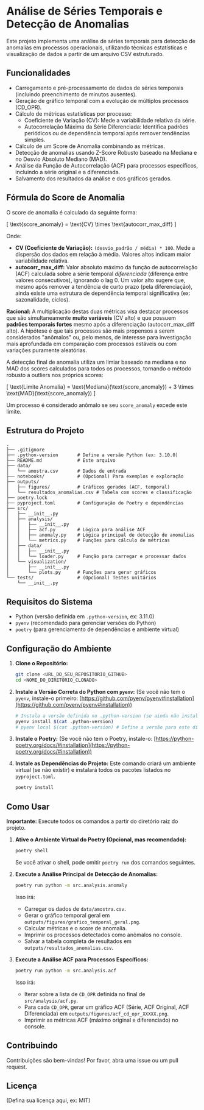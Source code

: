 # Análise de Séries Temporais e Detecção de Anomalias

Este projeto implementa uma análise de séries temporais para detecção de anomalias em processos operacionais, utilizando técnicas estatísticas e visualização de dados a partir de um arquivo CSV estruturado.

## Funcionalidades

- Carregamento e pré-processamento de dados de séries temporais (incluindo preenchimento de minutos ausentes).
- Geração de gráfico temporal com a evolução de múltiplos processos (CD_OPR).
- Cálculo de métricas estatísticas por processo:
    - Coeficiente de Variação (CV): Mede a variabilidade relativa da série.
    - Autocorrelação Máxima da Série Diferenciada: Identifica padrões periódicos ou de dependência temporal após remover tendências simples.
- Cálculo de um Score de Anomalia combinando as métricas.
- Detecção de anomalias usando Z-Score Robusto baseado na Mediana e no Desvio Absoluto Mediano (MAD).
- Análise da Função de Autocorrelação (ACF) para processos específicos, incluindo a série original e a diferenciada.
- Salvamento dos resultados da análise e dos gráficos gerados.

## Fórmula do Score de Anomalia

O score de anomalia é calculado da seguinte forma:

\[
\text{score\_anomaly} = \text{CV} \times \text{autocorr\_max\_diff}
\]

Onde:
- **CV (Coeficiente de Variação):** `(desvio_padrão / média) * 100`. Mede a dispersão dos dados em relação à média. Valores altos indicam maior variabilidade relativa.
- **autocorr_max_diff:** Valor absoluto máximo da função de autocorrelação (ACF) calculada sobre a série temporal *diferenciada* (diferença entre valores consecutivos), ignorando o lag 0. Um valor alto sugere que, mesmo após remover a tendência de curto prazo (pela diferenciação), ainda existe uma estrutura de dependência temporal significativa (ex: sazonalidade, ciclos).

**Racional:** A multiplicação destas duas métricas visa destacar processos que são simultaneamente **muito variáveis** (CV alto) e que possuem **padrões temporais fortes** mesmo após a diferenciação (autocorr_max_diff alto). A hipótese é que tais processos são mais propensos a serem considerados "anômalos" ou, pelo menos, de interesse para investigação mais aprofundada em comparação com processos estáveis ou com variações puramente aleatórias.

A detecção final de anomalia utiliza um limiar baseado na mediana e no MAD dos scores calculados para todos os processos, tornando o método robusto a outliers nos próprios scores:

\[
\text{Limite Anomalia} = \text{Mediana}(\text{score\_anomaly}) + 3 \times \text{MAD}(\text{score\_anomaly})
\]

Um processo é considerado anômalo se seu `score_anomaly` excede este limite.

## Estrutura do Projeto

```
.
├── .gitignore
├── .python-version       # Define a versão Python (ex: 3.10.0)
├── README.md             # Este arquivo
├── data/
│   └── amostra.csv       # Dados de entrada
├── notebooks/            # (Opcional) Para exemplos e exploração
├── outputs/
│   ├── figures/          # Gráficos gerados (ACF, temporal)
│   └── resultados_anomalias.csv # Tabela com scores e classificação
├── poetry.lock
├── pyproject.toml        # Configuração do Poetry e dependências
├── src/
│   ├── __init__.py
│   ├── analysis/
│   │   ├── __init__.py
│   │   ├── acf.py        # Lógica para análise ACF
│   │   ├── anomaly.py    # Lógica principal de detecção de anomalias
│   │   └── metrics.py    # Funções para cálculo de métricas
│   ├── data/
│   │   ├── __init__.py
│   │   └── loader.py     # Função para carregar e processar dados
│   └── visualization/
│       ├── __init__.py
│       └── plots.py      # Funções para gerar gráficos
└── tests/                # (Opcional) Testes unitários
    └── __init__.py
```

## Requisitos do Sistema

- Python (versão definida em `.python-version`, ex: 3.11.0)
- `pyenv` (recomendado para gerenciar versões do Python)
- `poetry` (para gerenciamento de dependências e ambiente virtual)

## Configuração do Ambiente

1.  **Clone o Repositório:**
    ```bash
    git clone <URL_DO_SEU_REPOSITORIO_GITHUB>
    cd <NOME_DO_DIRETORIO_CLONADO>
    ```

2.  **Instale a Versão Correta do Python com `pyenv`:**
    (Se você não tem o `pyenv`, instale-o primeiro: [https://github.com/pyenv/pyenv#installation](https://github.com/pyenv/pyenv#installation))
    ```bash
    # Instala a versão definida no .python-version (se ainda não instalada)
    pyenv install $(cat .python-version)
    # pyenv local $(cat .python-version) # Define a versão para este diretório (opcional)
    ```

3.  **Instale o Poetry:**
    (Se você não tem o Poetry, instale-o: [https://python-poetry.org/docs/#installation](https://python-poetry.org/docs/#installation))

4.  **Instale as Dependências do Projeto:**
    Este comando criará um ambiente virtual (se não existir) e instalará todos os pacotes listados no `pyproject.toml`.
    ```bash
    poetry install
    ```

## Como Usar

**Importante:** Execute todos os comandos a partir do diretório raiz do projeto.

1.  **Ative o Ambiente Virtual do Poetry (Opcional, mas recomendado):**
    ```bash
    poetry shell
    ```
    Se você ativar o shell, pode omitir `poetry run` dos comandos seguintes.

2.  **Execute a Análise Principal de Detecção de Anomalias:**
    ```bash
    poetry run python -m src.analysis.anomaly
    ```
    Isso irá:
    - Carregar os dados de `data/amostra.csv`.
    - Gerar o gráfico temporal geral em `outputs/figures/grafico_temporal_geral.png`.
    - Calcular métricas e o score de anomalia.
    - Imprimir os processos detectados como anômalos no console.
    - Salvar a tabela completa de resultados em `outputs/resultados_anomalias.csv`.

3.  **Execute a Análise ACF para Processos Específicos:**
    ```bash
    poetry run python -m src.analysis.acf
    ```
    Isso irá:
    - Iterar sobre a lista de `CD_OPR` definida no final de `src/analysis/acf.py`.
    - Para cada `CD_OPR`, gerar um gráfico ACF (Série, ACF Original, ACF Diferenciada) em `outputs/figures/acf_cd_opr_XXXXX.png`.
    - Imprimir as métricas ACF (máximo original e diferenciado) no console.

## Contribuindo

Contribuições são bem-vindas! Por favor, abra uma issue ou um pull request.

## Licença

(Defina sua licença aqui, ex: MIT)
